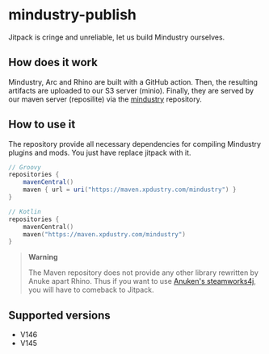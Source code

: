 # mindustry-publish

Jitpack is cringe and unreliable, let us build Mindustry ourselves.

## How does it work

Mindustry, Arc and Rhino are built with a GitHub action.
Then, the resulting artifacts are uploaded to our S3 server (minio).
Finally, they are served by our maven server (reposilite) via the [mindustry](https://maven.xpdustry.com/#/mindustry) repository.

## How to use it

The repository provide all necessary dependencies for compiling Mindustry plugins and mods. You just have replace jitpack with it.

```gradle
// Groovy
repositories {
    mavenCentral()
    maven { url = uri("https://maven.xpdustry.com/mindustry") }
}
```

```kt
// Kotlin
repositories {
    mavenCentral()
    maven("https://maven.xpdustry.com/mindustry")
}
```

> **Warning**
> 
> The Maven repository does not provide any other library rewritten by Anuke apart Rhino.
> Thus if you want to use [Anuken's steamworks4j](https://github.com/Anuken/steamworks4j), you will have to comeback to Jitpack.

## Supported versions

- V146
- V145
